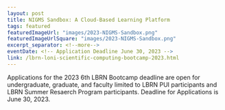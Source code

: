 ```yaml
---
layout: post
title: NIGMS Sandbox: A Cloud-Based Learning Platform
tags: featured
featuredImageUrl: "images/2023-NIGMS-Sandbox.png"
featuredImageUrlSquare: "images/2023-NIGMS-Sandbox.png"
excerpt_separator: <!--more-->
eventDate: <!-- Application Deadline June 30, 2023 -->
link: /lbrn-loni-scientific-computing-bootcamp-2023.html
---
```

Applications for the 2023 6th LBRN Bootcamp deadline are open for undergraduate, graduate, and faculty limited to LBRN PUI participants and LBRN Summer Resaerch Program participants. Deadline for Applications is June 30, 2023.